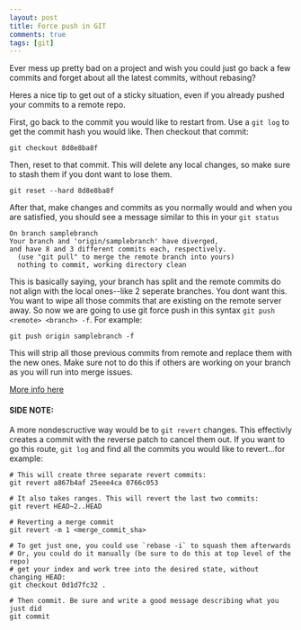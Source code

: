 ```yaml
---
layout: post
title: Force push in GIT
comments: true
tags: [git]
---
```


Ever mess up pretty bad on a project and wish you could just go back a few commits and
forget about all the latest commits, without rebasing?

Heres a nice tip to get out of a sticky situation, even if you already pushed your commits
to a remote repo.

First, go back to the commit you would like to restart from. Use a `git log` to get the
commit hash you would like. Then checkout that commit:

```
git checkout 8d8e8ba8f
```

Then, reset to that commit. This will delete any local changes, so make sure to stash them
if you dont want to lose them.

```
git reset --hard 8d8e8ba8f
```

After that, make changes and commits as you normally would and when you are satisfied, you
should see a message similar to this in your `git status`

```
On branch samplebranch
Your branch and 'origin/samplebranch' have diverged,
and have 8 and 3 different commits each, respectively.
  (use "git pull" to merge the remote branch into yours)
  nothing to commit, working directory clean
```

This is basically saying, your branch has split and the remote commits do not align with the
local ones--like 2 seperate branches. You dont want this. You want to wipe all those commits
that are existing on the remote server away. So now we are going to use git force push in
this syntax `git push <remote> <branch> -f`. For example:

```
git push origin samplebranch -f
```

This will strip all those previous commits from remote and replace them with the new ones.
Make sure not to do this if others are working on your branch as you will run into merge
issues.

[More info here](http://stackoverflow.com/questions/10510462/force-git-push-to-overwrite-remote-files)

#### SIDE NOTE:

A more nondescructive way would be to `git revert` changes. This effectivly creates a commit
with the reverse patch to cancel them out. If you want to go this route, `git log` and find
all the commits you would like to revert...for example:

```
# This will create three separate revert commits:
git revert a867b4af 25eee4ca 0766c053

# It also takes ranges. This will revert the last two commits:
git revert HEAD~2..HEAD

# Reverting a merge commit
git revert -m 1 <merge_commit_sha>

# To get just one, you could use `rebase -i` to squash them afterwards
# Or, you could do it manually (be sure to do this at top level of the repo)
# get your index and work tree into the desired state, without changing HEAD:
git checkout 0d1d7fc32 .

# Then commit. Be sure and write a good message describing what you just did
git commit
```


